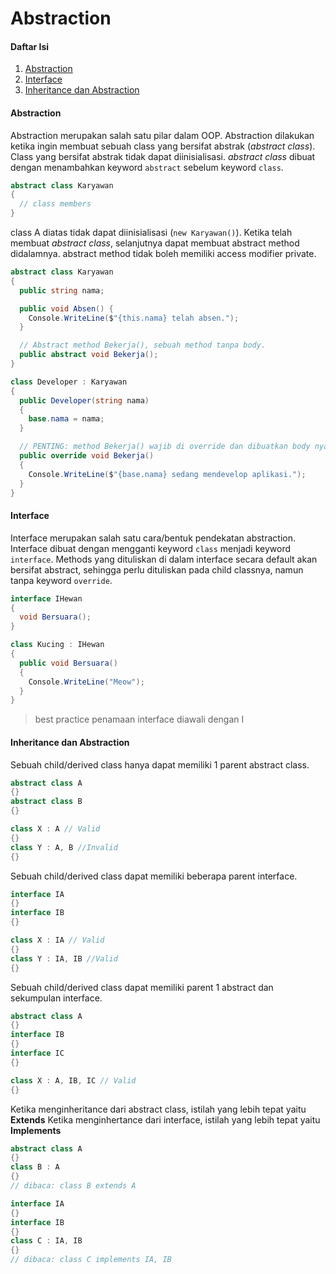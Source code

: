 # Abstraction

#### Daftar Isi

1. [Abstraction](#abstraction)
1. [Interface](#interface)
1. [Inheritance dan Abstraction](#inheritance-dan-abstraction)

#### Abstraction

Abstraction merupakan salah satu pilar dalam OOP. Abstraction dilakukan ketika ingin membuat sebuah class yang bersifat abstrak (_abstract class_). Class yang bersifat abstrak tidak dapat diinisialisasi. _abstract class_ dibuat dengan menambahkan keyword `abstract` sebelum keyword `class`.

```cs
abstract class Karyawan
{
  // class members
}
```

class A diatas tidak dapat diinisialisasi (`new Karyawan()`). Ketika telah membuat _abstract class_, selanjutnya dapat membuat abstract method didalamnya. abstract method tidak boleh memiliki access modifier private.

```cs
abstract class Karyawan
{
  public string nama;

  public void Absen() {
    Console.WriteLine($"{this.nama} telah absen.");
  }

  // Abstract method Bekerja(), sebuah method tanpa body.
  public abstract void Bekerja();
}

class Developer : Karyawan
{
  public Developer(string nama)
  {
    base.nama = nama;
  }

  // PENTING: method Bekerja() wajib di override dan dibuatkan body nya.
  public override void Bekerja()
  {
    Console.WriteLine($"{base.nama} sedang mendevelop aplikasi.");
  }
}
```

#### Interface

Interface merupakan salah satu cara/bentuk pendekatan abstraction. Interface dibuat dengan mengganti keyword `class` menjadi keyword `interface`. Methods yang dituliskan di dalam interface secara default akan bersifat abstract, sehingga perlu dituliskan pada child classnya, namun tanpa keyword `override`.

```cs
interface IHewan
{
  void Bersuara();
}

class Kucing : IHewan
{
  public void Bersuara()
  {
    Console.WriteLine("Meow");
  }
}
```

> best practice penamaan interface diawali dengan I

#### Inheritance dan Abstraction

Sebuah child/derived class hanya dapat memiliki 1 parent abstract class.

```cs
abstract class A
{}
abstract class B
{}

class X : A // Valid
{}
class Y : A, B //Invalid
{}
```

Sebuah child/derived class dapat memiliki beberapa parent interface.

```cs
interface IA
{}
interface IB
{}

class X : IA // Valid
{}
class Y : IA, IB //Valid
{}
```

Sebuah child/derived class dapat memiliki parent 1 abstract dan sekumpulan interface.

```cs
abstract class A
{}
interface IB
{}
interface IC
{}

class X : A, IB, IC // Valid
{}
```

Ketika menginheritance dari abstract class, istilah yang lebih tepat yaitu **Extends**
Ketika menginhertance dari interface, istilah yang lebih tepat yaitu **Implements**

```cs
abstract class A
{}
class B : A
{}
// dibaca: class B extends A
```

```cs
interface IA
{}
interface IB
{}
class C : IA, IB
{}
// dibaca: class C implements IA, IB
```
